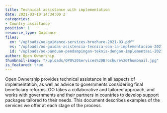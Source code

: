 ```yaml
---
title: Technical assistance with implementation
date: 2021-03-10 14:34:00 Z
categories:
- Country assistance
position: 1
resource_type: Guidance
files:
  en: "/uploads/oo-guidance-services-brochure-2021-03.pdf"
  es: "/uploads/oo-guidas-asistencia-tecnica-con-la-implementacion-2021-03.pdf"
  id: "/uploads/oo-panduan-pendampingan-teknis-dengan-implementasi-2021-06.pdf"
author: Open Ownership
thumbnail-image: "/uploads/OPO%20Services%20Brochure%20Thumbnail.jpg"
is_featured: true
---
```


Open Ownership provides technical assistance in all aspects of implementation, as well as advice to governments considering final beneficiary reforms. OO takes a collaborative and tailored approach, and works with governments and their partners in countries to develop support packages tailored to their needs. This document describes examples of the services we offer at each stage of the process.